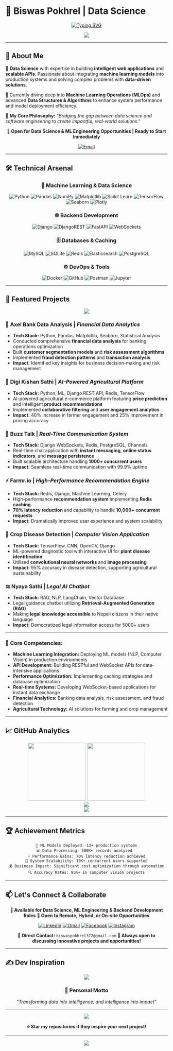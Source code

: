 # 🚀 Biswas Pokhrel | Data Science

<div align="center">
  
[![Typing SVG](https://readme-typing-svg.herokuapp.com?font=Fira+Code&weight=600&size=28&duration=3000&pause=1000&color=FF6B6B&center=true&vCenter=true&width=800&lines=Data+Science+%26+Backend+Engineer;Building+Intelligent+Web+Applications;ML+Models+in+Production;Transforming+Data+into+Intelligence)](https://git.io/typing-svg)

</div>

<div align="center">
  <img src="https://capsule-render.vercel.app/api?type=waving&color=gradient&customColorList=6,11,20&height=100&section=header&text=&fontSize=50&fontAlignY=40&desc=&descAlignY=51&descAlign=62"/>
</div>

---

## 💫 **About Me**

🎯 **Data Science** with expertise in building **intelligent web applications** and **scalable APIs**. Passionate about integrating **machine learning models** into production systems and solving complex problems with **data-driven solutions**.

🔭 Currently diving deep into **Machine Learning Operations (MLOps)** and advanced **Data Structures & Algorithms** to enhance system performance and model deployment efficiency.

🌱 **My Core Philosophy:** *"Bridging the gap between data science and software engineering to create impactful, real-world solutions."*

<div align="center">
  
**🎯 Open for Data Science & ML Engineering Opportunities | Ready to Start Immediately**

[![Email](https://img.shields.io/badge/📧_Contact_Me-FF6B6B?style=for-the-badge&logo=gmail&logoColor=white)](mailto:biswaspokhrel372@gmail.com)

</div>

---

## 🛠️ **Technical Arsenal**

<div align="center">

### 🤖 **Machine Learning & Data Science**
![Python](https://img.shields.io/badge/Python-3670A0?style=for-the-badge&logo=python&logoColor=ffdd54)
![Pandas](https://img.shields.io/badge/pandas-%23150458.svg?style=for-the-badge&logo=pandas&logoColor=white)
![NumPy](https://img.shields.io/badge/numpy-%23013243.svg?style=for-the-badge&logo=numpy&logoColor=white)
![Matplotlib](https://img.shields.io/badge/Matplotlib-%23ffffff.svg?style=for-the-badge&logo=Matplotlib&logoColor=black)
![Scikit Learn](https://img.shields.io/badge/scikit--learn-%23F7931E.svg?style=for-the-badge&logo=scikit-learn&logoColor=white)
![TensorFlow](https://img.shields.io/badge/TensorFlow-%23FF6F00.svg?style=for-the-badge&logo=TensorFlow&logoColor=white)
![Seaborn](https://img.shields.io/badge/Seaborn-3776AB?style=for-the-badge&logo=seaborn&logoColor=white)
![Plotly](https://img.shields.io/badge/Plotly-3F4F75?style=for-the-badge&logo=plotly&logoColor=white)

### 🌐 **Backend Development**
![Django](https://img.shields.io/badge/django-%23092E20.svg?style=for-the-badge&logo=django&logoColor=white)
![DjangoREST](https://img.shields.io/badge/DJANGO-REST-ff1709?style=for-the-badge&logo=django&logoColor=white&color=ff1709&labelColor=gray)
![FastAPI](https://img.shields.io/badge/FastAPI-005571?style=for-the-badge&logo=fastapi)
![WebSockets](https://img.shields.io/badge/WebSockets-010101?style=for-the-badge&logo=socketdotio&logoColor=white)

### 🗄️ **Databases & Caching**
![MySQL](https://img.shields.io/badge/mysql-4479A1.svg?style=for-the-badge&logo=mysql&logoColor=white)
![SQLite](https://img.shields.io/badge/sqlite-%2307405e.svg?style=for-the-badge&logo=sqlite&logoColor=white)
![Redis](https://img.shields.io/badge/redis-%23DD0031.svg?style=for-the-badge&logo=redis&logoColor=white)
![Elasticsearch](https://img.shields.io/badge/elasticsearch-%23005571.svg?style=for-the-badge&logo=elasticsearch&logoColor=white)
![PostgreSQL](https://img.shields.io/badge/PostgreSQL-316192?style=for-the-badge&logo=postgresql&logoColor=white)

### ⚙️ **DevOps & Tools**
![Docker](https://img.shields.io/badge/docker-%230db7ed.svg?style=for-the-badge&logo=docker&logoColor=white)
![GitHub](https://img.shields.io/badge/github-%23121011.svg?style=for-the-badge&logo=github&logoColor=white)
![Postman](https://img.shields.io/badge/Postman-FF6C37?style=for-the-badge&logo=postman&logoColor=white)
![Jupyter](https://img.shields.io/badge/Jupyter-F37626?style=for-the-badge&logo=jupyter&logoColor=white)

</div>

---

## 🚀 **Featured Projects**

<div align="center">
  <img src="https://readme-typing-svg.herokuapp.com?font=Fira+Code&size=20&duration=2000&pause=1000&color=4ECDC4&center=true&vCenter=true&width=600&lines=Building+Intelligence+Through+Code" />
</div>

### 🏦 **Axel Bank Data Analysis** | *Financial Data Analytics*
- **Tech Stack:** Python, Pandas, Matplotlib, Seaborn, Statistical Analysis
- Conducted comprehensive **financial data analysis** for banking operations optimization
- Built **customer segmentation models** and **risk assessment algorithms**
- Implemented **fraud detection patterns** and **transaction analysis**
- **Impact:** Identified key insights for business decision-making and risk management

### 🤖 **Digi Kishan Sathi** | *AI-Powered Agricultural Platform*
- **Tech Stack:** Python, ML, Django REST API, Redis, TensorFlow
- AI-powered agricultural e-commerce platform featuring **price prediction** and intelligent **product recommendations**
- Implemented **collaborative filtering** and **user engagement analytics**
- **Impact:** 40% increase in farmer engagement and 25% improvement in pricing accuracy

### 💬 **Buzz Talk** | *Real-Time Communication System*
- **Tech Stack:** Django WebSockets, Redis, PostgreSQL, Channels
- Real-time chat application with **instant messaging**, **online status indicators**, and **message persistence**
- Built scalable architecture handling **1000+ concurrent users**
- **Impact:** Seamless real-time communication with 99.9% uptime

### ⚡ **Farmr.io** | *High-Performance Recommendation Engine*
- **Tech Stack:** Redis, Django, Machine Learning, Celery
- High-performance **recommendation system** implementing **Redis caching**
- **70% latency reduction** and capability to handle **10,000+ concurrent requests**
- **Impact:** Dramatically improved user experience and system scalability

### 🌱 **Crop Disease Detection** | *Computer Vision Application*
- **Tech Stack:** TensorFlow, CNN, OpenCV, Django
- ML-powered diagnostic tool with interactive UI for **plant disease identification**
- Utilized **convolutional neural networks** and **image processing**
- **Impact:** 95% accuracy in disease detection, supporting agricultural sustainability

### ⚖️ **Nyaya Sathi** | *Legal AI Chatbot*
- **Tech Stack:** RAG, NLP, LangChain, Vector Database
- Legal guidance chatbot utilizing **Retrieval-Augmented Generation (RAG)**
- Making **legal knowledge accessible** to Nepali citizens in their native language
- **Impact:** Democratized legal information access for 5000+ users

---


</div>

### 🎯 **Core Competencies:**
- **Machine Learning Integration:** Deploying ML models (NLP, Computer Vision) in production environments
- **API Development:** Building RESTful and WebSocket APIs for data-intensive applications  
- **Performance Optimization:** Implementing caching strategies and database optimization
- **Real-time Systems:** Developing WebSocket-based applications for instant data exchange
- **Financial Analytics:** Banking data analysis, risk assessment, and fraud detection
- **Agricultural Technology:** AI solutions for farming and crop management

---

## 📈 **GitHub Analytics**

<div align="center">
  <img height="180em" src="https://github-readme-stats.vercel.app/api?username=BISWAS-BIT&show_icons=true&theme=radical&hide_border=true&count_private=true&include_all_commits=true"/>
  <img height="180em" src="https://github-readme-stats.vercel.app/api/top-langs/?username=BISWAS-BIT&layout=compact&theme=radical&hide_border=true&langs_count=8"/>
</div>

<div align="center">
  <img src="https://github-readme-streak-stats.herokuapp.com/?user=BISWAS-BIT&theme=radical&hide_border=true" />
</div>

<div align="center">
  <img src="https://github-readme-activity-graph.vercel.app/graph?username=BISWAS-BIT&theme=redical&hide_border=true" />
</div>

---

## 🏆 **Achievement Metrics**

<div align="center">

```
🎯 ML Models Deployed: 12+ production systems
📊 Data Processing: 500K+ records analyzed  
⚡ Performance Gains: 70% latency reduction achieved
🚀 System Scalability: 10K+ concurrent users supported
💰 Business Impact: Significant cost optimization through automation
🔍 Accuracy Rates: 95%+ in computer vision projects
```

</div>

---

## 📫 **Let's Connect & Collaborate**

<div align="center">

**🎯 Available for Data Science, ML Engineering & Backend Development Roles**
**💼 Open to Remote, Hybrid, or On-site Opportunities**

[![LinkedIn](https://img.shields.io/badge/LinkedIn-%230077B5.svg?style=for-the-badge&logo=linkedin&logoColor=white)](https://www.linkedin.com/in/biswas-pokhrel-955a4b313/)
[![Gmail](https://img.shields.io/badge/Gmail-D14836?style=for-the-badge&logo=gmail&logoColor=white)](mailto:biswaspokhrel372@gmail.com)
[![Facebook](https://img.shields.io/badge/Facebook-%231877F2.svg?style=for-the-badge&logo=Facebook&logoColor=white)](https://www.facebook.com/profile.php?id=61557661250094)
[![Instagram](https://img.shields.io/badge/Instagram-%23E4405F.svg?style=for-the-badge&logo=Instagram&logoColor=white)](https://www.instagram.com/biswas.pokhrel.372/)

**📧 Direct Contact:** `biswaspokhrel372@gmail.com`
**💬 Always open to discussing innovative projects and opportunities!**

</div>

---

## ✍️ **Dev Inspiration**

<div align="center">
  
![](https://quotes-github-readme.vercel.app/api?type=horizontal&theme=radical)

### 💭 **Personal Motto**
*"Transforming data into intelligence, and intelligence into impact"*

---

<img src="https://komarev.com/github-profile-views-counter/src/counter.svg?username=BISWAS-BIT&color=FF6B6B&style=for-the-badge" />

**⭐ Star my repositories if they inspire your next project!**

</div>

---

<div align="center">
  <img src="https://capsule-render.vercel.app/api?type=waving&color=gradient&customColorList=6,11,20&height=100&section=footer"/>
</div>

<!-- Enhanced with advanced GitHub profile features for maximum professional impact -->
